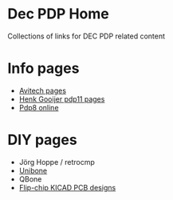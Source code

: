 # Dec PDP Home

Collections of links for DEC PDP related content

# Info pages

- [Avitech pages](http://avitech.com.au/)
- [Henk Gooijer pdp11 pages](https://pdp-11.nl/)
- [Pdp8 online](https://www.pdp8online.com/)

# DIY pages

- Jörg Hoppe / retrocmp
-   [Unibone](http://retrocmp.com/projects/unibone)
-   QBone
- [Flip-chip KICAD PCB designs](https://hackaday.com/2021/11/07/flip-chip-kicad-templates/)